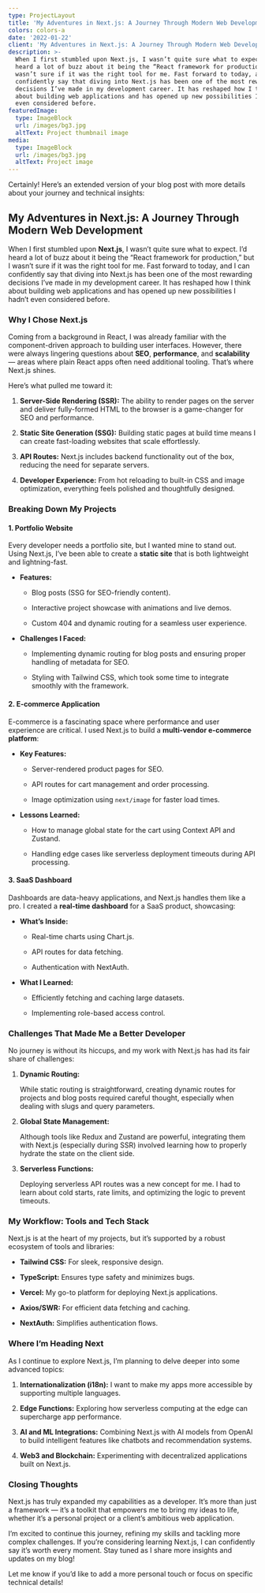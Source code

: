 ```yaml
---
type: ProjectLayout
title: 'My Adventures in Next.js: A Journey Through Modern Web Development'
colors: colors-a
date: '2022-01-22'
client: 'My Adventures in Next.js: A Journey Through Modern Web Development'
description: >-
  When I first stumbled upon Next.js, I wasn’t quite sure what to expect. I’d
  heard a lot of buzz about it being the “React framework for production,” but I
  wasn’t sure if it was the right tool for me. Fast forward to today, and I can
  confidently say that diving into Next.js has been one of the most rewarding
  decisions I’ve made in my development career. It has reshaped how I think
  about building web applications and has opened up new possibilities I hadn’t
  even considered before.
featuredImage:
  type: ImageBlock
  url: /images/bg3.jpg
  altText: Project thumbnail image
media:
  type: ImageBlock
  url: /images/bg3.jpg
  altText: Project image
---
```

Certainly! Here’s an extended version of your blog post with more details about your journey and technical insights:



## My Adventures in Next.js: A Journey Through Modern Web Development

When I first stumbled upon **Next.js**, I wasn’t quite sure what to expect. I’d heard a lot of buzz about it being the “React framework for production,” but I wasn’t sure if it was the right tool for me. Fast forward to today, and I can confidently say that diving into Next.js has been one of the most rewarding decisions I’ve made in my development career. It has reshaped how I think about building web applications and has opened up new possibilities I hadn’t even considered before.

### Why I Chose Next.js

Coming from a background in React, I was already familiar with the component-driven approach to building user interfaces. However, there were always lingering questions about **SEO**, **performance**, and **scalability** — areas where plain React apps often need additional tooling. That’s where Next.js shines.

Here’s what pulled me toward it:

1.  **Server-Side Rendering (SSR):** The ability to render pages on the server and deliver fully-formed HTML to the browser is a game-changer for SEO and performance.

2.  **Static Site Generation (SSG):** Building static pages at build time means I can create fast-loading websites that scale effortlessly.

3.  **API Routes:** Next.js includes backend functionality out of the box, reducing the need for separate servers.

4.  **Developer Experience:** From hot reloading to built-in CSS and image optimization, everything feels polished and thoughtfully designed.

### Breaking Down My Projects

#### **1. Portfolio Website**

Every developer needs a portfolio site, but I wanted mine to stand out. Using Next.js, I’ve been able to create a **static site** that is both lightweight and lightning-fast.

*   **Features:**

    *   Blog posts (SSG for SEO-friendly content).

    *   Interactive project showcase with animations and live demos.

    *   Custom 404 and dynamic routing for a seamless user experience.

*   **Challenges I Faced:**

    *   Implementing dynamic routing for blog posts and ensuring proper handling of metadata for SEO.

    *   Styling with Tailwind CSS, which took some time to integrate smoothly with the framework.

#### **2. E-commerce Application**

E-commerce is a fascinating space where performance and user experience are critical. I used Next.js to build a **multi-vendor e-commerce platform**:

*   **Key Features:**

    *   Server-rendered product pages for SEO.

    *   API routes for cart management and order processing.

    *   Image optimization using `next/image` for faster load times.

*   **Lessons Learned:**

    *   How to manage global state for the cart using Context API and Zustand.

    *   Handling edge cases like serverless deployment timeouts during API processing.

#### **3. SaaS Dashboard**

Dashboards are data-heavy applications, and Next.js handles them like a pro. I created a **real-time dashboard** for a SaaS product, showcasing:

*   **What’s Inside:**

    *   Real-time charts using Chart.js.

    *   API routes for data fetching.

    *   Authentication with NextAuth.

*   **What I Learned:**

    *   Efficiently fetching and caching large datasets.

    *   Implementing role-based access control.



### Challenges That Made Me a Better Developer

No journey is without its hiccups, and my work with Next.js has had its fair share of challenges:

1.  **Dynamic Routing:**

    While static routing is straightforward, creating dynamic routes for projects and blog posts required careful thought, especially when dealing with slugs and query parameters.

2.  **Global State Management:**

    Although tools like Redux and Zustand are powerful, integrating them with Next.js (especially during SSR) involved learning how to properly hydrate the state on the client side.

3.  **Serverless Functions:**

    Deploying serverless API routes was a new concept for me. I had to learn about cold starts, rate limits, and optimizing the logic to prevent timeouts.



### My Workflow: Tools and Tech Stack

Next.js is at the heart of my projects, but it’s supported by a robust ecosystem of tools and libraries:

*   **Tailwind CSS:** For sleek, responsive design.

*   **TypeScript:** Ensures type safety and minimizes bugs.

*   **Vercel:** My go-to platform for deploying Next.js applications.

*   **Axios/SWR:** For efficient data fetching and caching.

*   **NextAuth:** Simplifies authentication flows.



### Where I’m Heading Next

As I continue to explore Next.js, I’m planning to delve deeper into some advanced topics:

1.  **Internationalization (i18n):** I want to make my apps more accessible by supporting multiple languages.

2.  **Edge Functions:** Exploring how serverless computing at the edge can supercharge app performance.

3.  **AI and ML Integrations:** Combining Next.js with AI models from OpenAI to build intelligent features like chatbots and recommendation systems.

4.  **Web3 and Blockchain:** Experimenting with decentralized applications built on Next.js.



### Closing Thoughts

Next.js has truly expanded my capabilities as a developer. It’s more than just a framework — it’s a toolkit that empowers me to bring my ideas to life, whether it’s a personal project or a client’s ambitious web application.

I’m excited to continue this journey, refining my skills and tackling more complex challenges. If you’re considering learning Next.js, I can confidently say it’s worth every moment. Stay tuned as I share more insights and updates on my blog!



Let me know if you’d like to add a more personal touch or focus on specific technical details!



